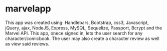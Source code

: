 # marvelapp
This app was created using: Handlebars, Bootstrap, css3, Javascript, jQuery, ajax, NodeJS, Express, MySQL, Sequelize, Passport, Bcrypt and the Marvel API. This app, onece signed in, lets the user search for any character/comicbook. The user may also create a character review as well as view said reviews.
